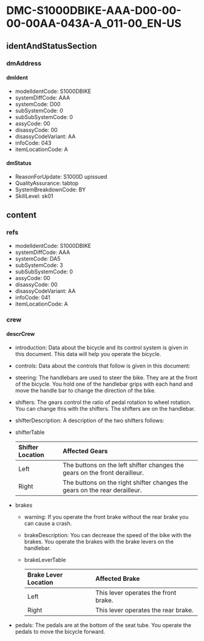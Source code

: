 # DMC-S1000DBIKE-AAA-D00-00-00-00AA-043A-A_011-00_EN-US

## identAndStatusSection

### dmAddress

#### dmIdent

*   modelIdentCode: S1000DBIKE
*   systemDiffCode: AAA
*   systemCode: D00
*   subSystemCode: 0
*   subSubSystemCode: 0
*   assyCode: 00
*   disassyCode: 00
*   disassyCodeVariant: AA
*   infoCode: 043
*   itemLocationCode: A

#### dmStatus

*   ReasonForUpdate: S1000D upissued
*   QualityAssurance: tabtop
*   SystemBreakdownCode: BY
*   SkillLevel: sk01

## content

### refs

*   modelIdentCode: S1000DBIKE
*   systemDiffCode: AAA
*   systemCode: DA5
*   subSystemCode: 3
*   subSubSystemCode: 0
*   assyCode: 00
*   disassyCode: 00
*   disassyCodeVariant: AA
*   infoCode: 041
*   itemLocationCode: A

### crew

#### descrCrew

*   introduction: Data about the bicycle and its control system is given in this document. This data will help you operate the bicycle.
*   controls: Data about the controls that follow is given in this document:
*   steering: The handlebars are used to steer the bike. They are at the front of the bicycle. You hold one of the handlebar grips with each hand and move the handle bar to change the direction of the bike.
*   shifters: The gears control the ratio of pedal rotation to wheel rotation. You can change this with the shifters. The shifters are on the handlebar.
*   shifterDescription: A description of the two shifters follows:

*   shifterTable

    | Shifter Location | Affected Gears                                      |
    | :--------------- | :-------------------------------------------------- |
    | Left             | The buttons on the left shifter changes the gears on the front derailleur. |
    | Right            | The buttons on the right shifter changes the gears on the rear derailleur. |

*   brakes

    *   warning: If you operate the front brake without the rear brake you can cause a crash.
    *   brakeDescription: You can decrease the speed of the bike with the brakes. You operate the brakes with the brake levers on the handlebar.
    *   brakeLeverTable

        | Brake Lever Location | Affected Brake |
        | :------------------- | :------------- |
        | Left                 | This lever operates the front brake. |
        | Right                | This lever operates the rear brake. |

*   pedals: The pedals are at the bottom of the seat tube. You operate the pedals to move the bicycle forward.